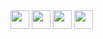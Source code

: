 <div>
<img src="https://raw.githubusercontent.com/MartinHeinz/MartinHeinz/master/wave.gif" width="30px">

<img src="https://raw.githubusercontent.com/MartinHeinz/MartinHeinz/master/wave.gif" width="30px">

<img src="https://raw.githubusercontent.com/MartinHeinz/MartinHeinz/master/wave.gif" width="30px">
  
<img src="https://raw.githubusercontent.com/MartinHeinz/MartinHeinz/master/wave.gif" width="30px">
  
</div>

<!--
**Harivansh-coder/Harivansh-coder** is a ✨ _special_ ✨ repository because its `README.md` (this file) appears on your GitHub profile.

Here are some ideas to get you started:

- 🔭 I’m currently working on ...
- 🌱 I’m currently learning ...
- 👯 I’m looking to collaborate on ...
- 🤔 I’m looking for help with ...
- 💬 Ask me about ...
- 📫 How to reach me: ...
- 😄 Pronouns: ...
- ⚡ Fun fact: ...
-->
